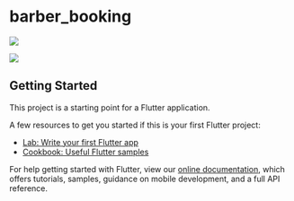 # barber_booking

![](https://im2.ezgif.com/tmp/ezgif-2-aeda1951e344.gif)

![](https://im2.ezgif.com/tmp/ezgif-2-1ea29d22a35b.gif)

## Getting Started

This project is a starting point for a Flutter application.

A few resources to get you started if this is your first Flutter project:

- [Lab: Write your first Flutter app](https://flutter.dev/docs/get-started/codelab)
- [Cookbook: Useful Flutter samples](https://flutter.dev/docs/cookbook)

For help getting started with Flutter, view our
[online documentation](https://flutter.dev/docs), which offers tutorials,
samples, guidance on mobile development, and a full API reference.
